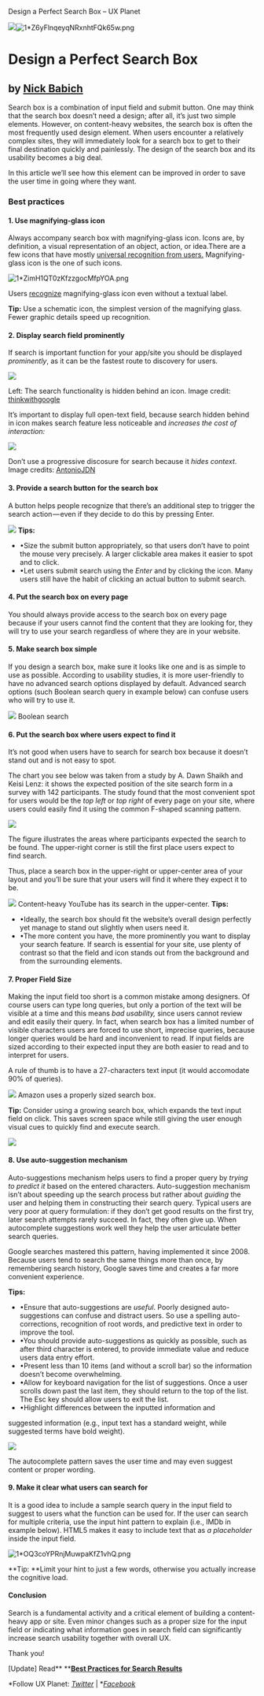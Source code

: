 Design a Perfect Search Box – UX Planet

![](../_resources/873db2c70e2f4250e5b2e23ca892f79f.png)![1*Z6yFlnqeyqNRxnhtFQk65w.png](../_resources/ef58473830d44c11851eda0dbe2d33af.png)

# Design a Perfect Search Box

## by [Nick Babich](http://babich.biz/)

Search box is a combination of input field and submit button. One may think that the search box doesn’t need a design; after all, it’s just two simple elements. However, on content-heavy websites, the search box is often the most frequently used design element. When users encounter a relatively complex sites, they will immediately look for a search box to get to their final destination quickly and painlessly. The design of the search box and its usability becomes a big deal.

In this article we’ll see how this element can be improved in order to save the user time in going where they want.

### Best practices

#### 1. Use magnifying-glass icon

Always accompany search box with magnifying-glass icon. Icons are, by definition, a visual representation of an object, action, or idea.There are a few icons that have mostly [universal recognition from users.](https://uxplanet.org/icons-as-part-of-an-awesome-user-experience-e468e16b206b#.kbes26jnx) Magnifying-glass icon is the one of such icons.

![1*ZimH1QT0zKfzzgocMfpYOA.png](../_resources/809aaecfc49ac142fc1c9a482b841c4b.png)

Users [recognize](https://www.nngroup.com/articles/magnifying-glass-icon/) magnifying-glass icon even without a textual label.

**Tip:** Use a schematic icon, the simplest version of the magnifying glass. Fewer graphic details speed up recognition.

#### 2. Display search field prominently

If search is important function for your app/site you should be displayed *prominently*, as it can be the fastest route to discovery for users.

![](../_resources/cb622452cdb2cbc9b9f05c8202109385.png)

Left: The search functionality is hidden behind an icon. Image credit: [thinkwithgoogle](https://www.thinkwithgoogle.com/)

It’s important to display full open-text field, because search hidden behind in icon makes search feature less noticeable and *increases the cost of interaction:*

![](../_resources/0642654b1654aabb7bba992cb6a87f8d.png)

Don’t use a progressive discosure for search because it *hides context*. Image credits: [AntonioJDN](http://www.materialup.com/AntonioJDN)

#### 3. Provide a search button for the search box

A button helps people recognize that there’s an additional step to trigger the search action — even if they decide to do this by pressing Enter.

![](../_resources/36da49a302e12e7039e8e2f7eec97c06.png)
**Tips:**

- •Size the submit button appropriately, so that users don’t have to point the mouse very precisely. A larger clickable area makes it easier to spot and to click.
- •Let users submit search using the *Enter* and by clicking the icon. Many users still have the habit of clicking an actual button to submit search.

#### 4. Put the search box on every page

You should always provide access to the search box on every page because if your users cannot find the content that they are looking for, they will try to use your search regardless of where they are in your website.

#### 5. Make search box simple

If you design a search box, make sure it looks like one and is as simple to use as possible. According to usability studies, it is more user-friendly to have no advanced search options displayed by default. Advanced search options (such Boolean search query in example below) can confuse users who will try to use it.

![](../_resources/edaad523568dfd75a34432a433cb8ee6.png)
Boolean search

#### **6. Put** the search box where **users expect to find** it

It’s not good when users have to search for search box because it doesn’t stand out and is not easy to spot.

The chart you see below was taken from a study by A. Dawn Shaikh and Keisi Lenz: it shows the expected position of the site search form in a survey with 142 participants. The study found that the most convenient spot for users would be the *top left* or *top right* of every page on your site, where users could easily find it using the common F-shaped scanning pattern.

![](../_resources/e7356f4477506f38c7cfb00b553e58f1.png)

The figure illustrates the areas where participants expected the search to be found. The upper-right corner is still the first place users expect to find search.

Thus, place a search box in the upper-right or upper-center area of your layout and you’ll be sure that your users will find it where they expect it to be.

![](../_resources/34685fe3c18ac67c8f94d4cba9c99aa5.png)
Content-heavy YouTube has its search in the upper-center.
**Tips:**

- •Ideally, the search box should fit the website’s overall design perfectly yet manage to stand out slightly when users need it.
- •The more content you have, the more prominently you want to display your search feature. If search is essential for your site, use plenty of contrast so that the field and icon stands out from the background and from the surrounding elements.

#### 7. Proper Field Size

Making the input field too short is a common mistake among designers. Of course users can type long queries, but only a portion of the text will be visible at a time and this means *bad usability,* since users cannot review and edit easily their query. In fact, when search box has a limited number of visible characters users are forced to use short, imprecise queries, because longer queries would be hard and inconvenient to read. If input fields are sized according to their expected input they are both easier to read and to interpret for users.

A rule of thumb is to have a 27-characters text input (it would accomodate 90% of queries).

![](../_resources/44bd86e9392990520d5b4fd58f612dae.png)
Amazon uses a properly sized search box.

**Tip:** Consider using a growing search box, which expands the text input field on click. This saves screen space while still giving the user enough visual cues to quickly find and execute search.

![](../_resources/8e80f0c08cdd6cfc6f9bdad8deab2cd9.png)

#### 8. Use auto-suggestion mechanism

Auto-suggestions mechanism helps users to find a proper query by *trying to predict it* based on the entered characters. Auto-suggestion mechanism isn’t about speeding up the search process but rather about *guiding* the user and helping them in constructing their search query. Typical users are very poor at query formulation: if they don’t get good results on the first try, later search attempts rarely succeed. In fact, they often give up. When autocomplete suggestions work well they help the user articulate better search queries.

Google searches mastered this pattern, having implemented it since 2008. Because users tend to search the same things more than once, by remembering search history, Google saves time and creates a far more convenient experience.

**Tips:**

- •Ensure that auto-suggestions are *useful*. Poorly designed auto-suggestions can confuse and distract users. So use a spelling auto-corrections, recognition of root words, and predictive text in order to improve the tool.
- •You should provide auto-suggestions as quickly as possible, such as after third character is entered, to provide immediate value and reduce users data entry effort.
- •Present less than 10 items (and without a scroll bar) so the information doesn’t become overwhelming.
- •Allow for keyboard navigation for the list of suggestions. Once a user scrolls down past the last item, they should return to the top of the list. The Esc key should allow users to exit the list.
- •Highlight differences between the inputted information and

suggested information (e.g., input text has a standard weight, while suggested terms have bold weight).

![](../_resources/18b399fa073b08b6eb488e849c6346b8.png)

The autocomplete pattern saves the user time and may even suggest content or proper wording.

#### **9. Make it clear what users can search for**

It is a good idea to include a sample search query in the input field to suggest to users what the function can be used for. If the user can search for multiple criteria, use the input hint pattern to explain (i.e., IMDb in example below). HTML5 makes it easy to include text that as *a placeholder* inside the input field.

![1*OQ3coYPRnjMuwpaKfZ1vhQ.png](../_resources/1594b7b00f8a78f56490c643640183b1.png)

**Tip: **Limit your hint to just a few words, otherwise you actually increase the cognitive load.

#### Conclusion

Search is a fundamental activity and a critical element of building a content-heavy app or site. Even minor changes such as a proper size for the input field or indicating what information goes in search field can significantly increase search usability together with overall UX.

Thank you!

[Update] Read**  **[**Best Practices for Search Results**](https://uxplanet.org/best-practices-for-search-results-1bbed9d7a311#.gxag5ytlg)

*Follow UX Planet: *[*Twitter*](https://twitter.com/101babich)* | *[*Facebook*](https://www.facebook.com/uxplanet/)